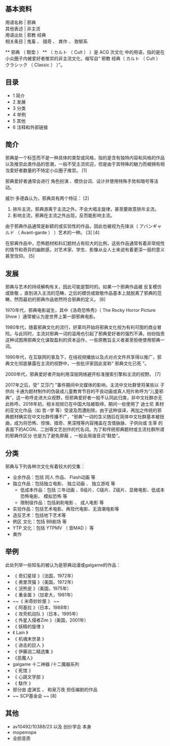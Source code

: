 **基本资料**  
---  
用语名称  |  邪典   
其他表述  |  非主流   
用语出处  |  邪教  经典   
相关条目  |  鬼畜  、  猎奇  、  粪作  、  致郁系   
  
** 邪典  （  鞋垫  ）  ** （  カルト  （  Cult  ）  ）是  ACG  次文化
中的用语，指的是在小众圈子内被爱好者推崇的非主流文化，缩写自“  邪教  经典（  カルト  （  Cult  ）  クラシック  （  Classic
）  ）”。

##  目录

  * 1  简介 
  * 2  发展 
  * 3  分类 
  * 4  举例 
  * 5  其他 
  * 6  注释和外部链接 

##  简介

邪典是一个标签而不是一种具体的类型或风格，指的是含有独特内容和风格的作品以及推崇此类作品的思潮，一般不受主流欢迎，但是由于其特殊的魅力而被拥有相当爱好者数量的不特定小众圈子推崇。
[1]

邪典爱好者通常会进行  角色扮演  、模仿台词、设计并使用特殊手势和暗号等活动。

威尔·多德森认为，邪典具有两个特征：  [2]

  1. 排斥主流，邪典游离于主流之外，不会大唱主旋律，甚至要故意排斥主流。 
  2. 影响主流，邪典在主流之外出现，反而能影响主流。 

由于邪典作品通常是新颖的或实验性的作品，因此也被视为先锋派（  アバンギャルド  （  Avant-garde  ）  ）艺术的一种。  [3]  [4]

在邪典作品中，恐怖题材和科幻题材占有较大的比例，这些作品通常有着非常规性的情节和奇异的幽默感，对艺术家、学生、影像从业人士来说有着更深一层的意义甚至信仰。
[5]

##  发展

邪典与艺术的持续解构有关，因此可能是暂时的。如果一个邪典作品被  反复模仿或致敬
，直到进入主流的范畴，之后的模仿或致敬作品基本上就脱离了邪典的范畴，然而最初的邪典作品依然符合邪典的定义。  [6]

1970年代，邪典电影诞生，其中《洛奇恐怖秀》（  The Rocky Horror Picture Show  ）通常被认为是世界上第一部邪典电影。

1980年代，随着邪典文化的流行，好莱坞开始将邪典文化视为有利可图的商业冒险。与此同时，主流对邪典一词的滥用也引起了邪典爱好者的强烈不满，纷纷指责这种试图用邪典文化谋取盈利的资本运作，一些原教旨主义者甚至拒绝使用邪典一词。

1990年代，在互联网的普及下，在线视频播放以及点对点文件共享得以推广，邪典文化彻底暴露在主流的视野中，一些批评家因此宣称“  邪典文化已死  ”。

2000年代，邪典爱好者开始利用深层网络避开标准搜索引擎和主流的视野。  [7]

2017年之后，受“  艾莎门  ”事件期间中文媒体的影响，主流中文社群曾将某些以  子供向
卡通为题材制作的伪装成儿童教育节目的不良动画或真人短片称呼为“儿童邪典”，这一称呼走进大众视野，但邪典爱好者一般不认同此归类，非中文社群亦无此称呼。2018年初，相关视频已在中国大陆被取缔，期间一些使用了
迪士尼  素材的亚文化作品（如  哲♂学
等）受波及而遭削除。由于这种误译，再加之传统的邪典题材确实在中文社群传播不广，“邪典”一词的含义随后在简体中文社群基本被扭曲，成为将恐怖、惊悚、猎奇、黑深残等内容掩盖在含情脉脉、子供向或
生草  的表面下的ACGN、二创等文艺创作的代名词。为了和传统邪典题材或主流社群所谓的邪典作区分  也是为了避免屏蔽  ，一般会用谐音词“鞋垫”。

##  分类

邪典与下列各种次文化有着较大的交集：

  * 业余作品：包括  同人  作品、  Flash动画  等 
  * 独立作品：包括独立电影、  独立动画  、  独立游戏  等 
    * 低成本作品：包括  三年动画  、B级片、C级片、Z级片、显微电影、低成本恐怖电影、  模拟恐怖  等 
    * 限制级作品：包括剥削电影  、  成人电影  等 
  * 实验作品：包括艺术电影、再现代电影、无浪潮电影等 
  * 造反艺术：包括地下艺术等 
  * 例区  文化：包括  BB剧场  等 
  * YTP  文化：包括  YTPMV  （  音MAD  ）等 
  * 粪作 

##  举例

此处列举一些知名的被认为是邪典动漫或galgame的作品：

  * 《  奇幻星球  》（法国，1972年） 
  * 《  弗里茨猫  》（美国，1972年） 
  * 《  浣熊皮  》（美国，1975年） 
  * 《  重金属  》（加拿大，1981年） 
  * ~~《 米奇妙妙屋  》 ~~
  * 《  阿基拉  》（日本，1988年） 
  * 《  攻壳机动队  》（日本，1995年） 
  * 《  外星入侵者Zim  》（美国，2001年） 
  * 《  妖精的旋律  》 
  * 《  Lain  》 
  * 《  机魂末世录  》 
  * 《  进击的巨人  》 
  * 《  伊藤润二精选集  》 
  * 《恶魔人》 
  * galgame  十二神器  /十二魔器系列 
  * 《  死馆  》 
  * 《  心跳文学部  》 
  * 《  駄作  》 
  * 部分由  虚渊玄  、  和泉万夜  担任编剧的作品 
  * ~~ SCP基金会  ~~ [8] 

##  其他

  * av10492/10388/23  以及  创价学会  本身 
  * mopemope 
  * 全损音质 